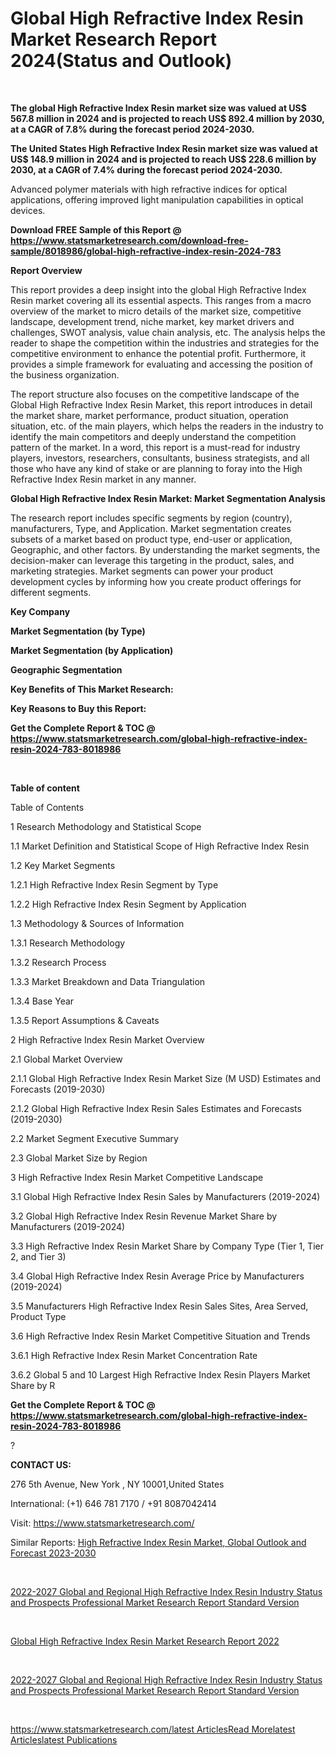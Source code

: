 <h1>Global High Refractive Index Resin Market Research Report 2024(Status and Outlook)</h1><br/><p><strong>The global High Refractive Index Resin market size was valued at US$ 567.8 million in 2024 and is projected to reach US$ 892.4 million by 2030, at a <strong>CAGR</strong> of 7.8% during the forecast period 2024-2030.</strong></p>
 
 
 
 <p><strong>The United States High Refractive Index Resin market size was valued at US$ 148.9 million in 2024 and is projected to reach US$ 228.6 million by 2030, at a <strong>CAGR</strong> of 7.4% during the forecast period 2024-2030.</strong></p>
 
 
 
 <p>Advanced polymer materials with high refractive indices for optical applications, offering improved light manipulation capabilities in optical devices.</p>
 
 
 
 <p><strong>Download FREE Sample of this Report @ <a href="https://www.statsmarketresearch.com/download-free-sample/8018986/global-high-refractive-index-resin-2024-783">https://www.statsmarketresearch.com/download-free-sample/8018986/global-high-refractive-index-resin-2024-783</a></strong></p>
 
 
 
 <p><strong>Report Overview </strong></p>
 
 
 
 <p>This report provides a deep insight into the global High Refractive Index Resin market covering all its essential aspects. This ranges from a macro overview of the market to micro details of the market size, competitive landscape, development trend, niche market, key market drivers and challenges, SWOT analysis, value chain analysis, etc. The analysis helps the reader to shape the competition within the industries and strategies for the competitive environment to enhance the potential profit. Furthermore, it provides a simple framework for evaluating and accessing the position of the business organization.</p>
 
 
 
 <p>The report structure also focuses on the competitive landscape of the Global High Refractive Index Resin Market, this report introduces in detail the market share, market performance, product situation, operation situation, etc. of the main players, which helps the readers in the industry to identify the main competitors and deeply understand the competition pattern of the market. In a word, this report is a must-read for industry players, investors, researchers, consultants, business strategists, and all those who have any kind of stake or are planning to foray into the High Refractive Index Resin market in any manner.</p>
 
 
 
 <p><strong>Global High Refractive Index Resin Market: Market Segmentation Analysis </strong></p>
 
 
 
 <p>The research report includes specific segments by region (country), manufacturers, Type, and Application. Market segmentation creates subsets of a market based on product type, end-user or application, Geographic, and other factors. By understanding the market segments, the decision-maker can leverage this targeting in the product, sales, and marketing strategies. Market segments can power your product development cycles by informing how you create product offerings for different segments.</p>
 
 
 
 <p><strong>Key Company </strong></p>
 
 
 
 <p><strong>Market Segmentation (by Type) </strong></p>
 
 
 
 <p><strong>Market Segmentation (<strong>by Application</strong>)</strong></p>
 
 
 
 <p><strong>Geographic Segmentation</strong></p>
 
 
 
 <p><strong>Key Benefits of This Market Research:</strong></p>
 
 
 
 <p><strong>Key <strong>Reasons to Buy</strong> this Report:</strong></p>
 
 
 
 <div><b>Get the Complete Report & TOC @ <a href="https://www.statsmarketresearch.com/global-high-refractive-index-resin-2024-783-8018986">https://www.statsmarketresearch.com/global-high-refractive-index-resin-2024-783-8018986</a></b></div>
 
 
 
 <p><br />
 
 <b>Table of content</b></p>
 
 
 
 <p>Table of Contents<br />
 
 1 Research Methodology and Statistical Scope<br />
 
 1.1 Market Definition and Statistical Scope of High Refractive Index Resin<br />
 
 1.2 Key Market Segments<br />
 
 1.2.1 High Refractive Index Resin Segment by Type<br />
 
 1.2.2 High Refractive Index Resin Segment by Application<br />
 
 1.3 Methodology & Sources of Information<br />
 
 1.3.1 Research Methodology<br />
 
 1.3.2 Research Process<br />
 
 1.3.3 Market Breakdown and Data Triangulation<br />
 
 1.3.4 Base Year<br />
 
 1.3.5 Report Assumptions & Caveats<br />
 
 2 High Refractive Index Resin Market Overview<br />
 
 2.1 Global Market Overview<br />
 
 2.1.1 Global High Refractive Index Resin Market Size (M USD) Estimates and Forecasts (2019-2030)<br />
 
 2.1.2 Global High Refractive Index Resin Sales Estimates and Forecasts (2019-2030)<br />
 
 2.2 Market Segment Executive Summary<br />
 
 2.3 Global Market Size by Region<br />
 
 3 High Refractive Index Resin Market Competitive Landscape<br />
 
 3.1 Global High Refractive Index Resin Sales by Manufacturers (2019-2024)<br />
 
 3.2 Global High Refractive Index Resin Revenue Market Share by Manufacturers (2019-2024)<br />
 
 3.3 High Refractive Index Resin Market Share by Company Type (Tier 1, Tier 2, and Tier 3)<br />
 
 3.4 Global High Refractive Index Resin Average Price by Manufacturers (2019-2024)<br />
 
 3.5 Manufacturers High Refractive Index Resin Sales Sites, Area Served, Product Type<br />
 
 3.6 High Refractive Index Resin Market Competitive Situation and Trends<br />
 
 3.6.1 High Refractive Index Resin Market Concentration Rate<br />
 
 3.6.2 Global 5 and 10 Largest High Refractive Index Resin Players Market Share by R</p>
 
 
 
 <div><b>Get the Complete Report & TOC @ <a href="https://www.statsmarketresearch.com/global-high-refractive-index-resin-2024-783-8018986">https://www.statsmarketresearch.com/global-high-refractive-index-resin-2024-783-8018986</a></b></div>
 
 
 
 <p>? </p>
 
 
 
 <p><b>CONTACT US:</b><br />
 
 276 5th Avenue, New York , NY 10001,United States<br />
 
 International: (+1) 646 781 7170 / +91 8087042414<br />
 
 Visit: <a href="https://www.statsmarketresearch.com/">https://www.statsmarketresearch.com/</a><br />
 
 Similar Reports: <a href="https://www.statsmarketresearch.com/global-high-refractive-index-resin-2024-783-8018986">High Refractive Index Resin Market, Global Outlook and Forecast 2023-2030</a><br />
 
 <br />
 
 <a href="https://www.statsmarketresearch.com/global-high-refractive-index-resin-2024-783-8018986">2022-2027 Global and Regional High Refractive Index Resin Industry Status and Prospects Professional Market Research Report Standard Version</a><br />
 
 <br />
 
 <a href="https://www.statsmarketresearch.com/global-high-refractive-index-resin-2024-783-8018986">Global High Refractive Index Resin Market Research Report 2022</a><br />
 
 <br />
 
 <a href="https://www.statsmarketresearch.com/global-high-refractive-index-resin-2024-783-8018986">2022-2027 Global and Regional High Refractive Index Resin Industry Status and Prospects Professional Market Research Report Standard Version</a><br />
 
 <br />
 
 <a href="https://gyeongbokgung.com">https://www.statsmarketresearch.com/</a><a href="https://hallyeomaritime.com">latest Articles</a><a href="https://jingwansa.com">Read More</a><a href="https://nguoiviet.jp/">latest Articles</a><a href="https://www.intelmarketresearch.com/">latest Publications</a></p>
